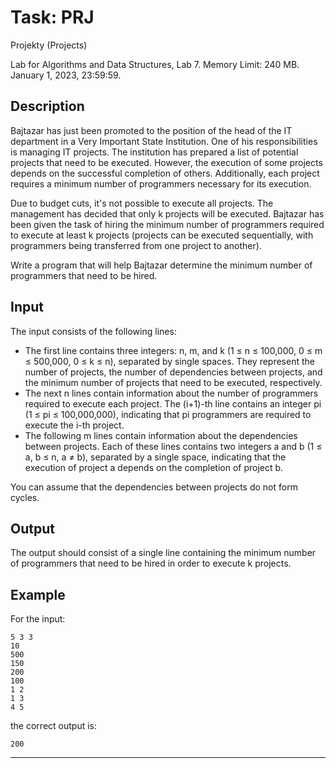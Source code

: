 # Task: PRJ
Projekty (Projects)

Lab for Algorithms and Data Structures, Lab 7. Memory Limit: 240 MB. January 1, 2023, 23:59:59.

## Description

Bajtazar has just been promoted to the position of the head of the IT department in a Very Important State Institution. One of his responsibilities is managing IT projects. The institution has prepared a list of potential projects that need to be executed. However, the execution of some projects depends on the successful completion of others. Additionally, each project requires a minimum number of programmers necessary for its execution.

Due to budget cuts, it's not possible to execute all projects. The management has decided that only k projects will be executed. Bajtazar has been given the task of hiring the minimum number of programmers required to execute at least k projects (projects can be executed sequentially, with programmers being transferred from one project to another).

Write a program that will help Bajtazar determine the minimum number of programmers that need to be hired.

## Input

The input consists of the following lines:

- The first line contains three integers: n, m, and k (1 ≤ n ≤ 100,000, 0 ≤ m ≤ 500,000, 0 ≤ k ≤ n), separated by single spaces. They represent the number of projects, the number of dependencies between projects, and the minimum number of projects that need to be executed, respectively.
- The next n lines contain information about the number of programmers required to execute each project. The (i+1)-th line contains an integer pi (1 ≤ pi ≤ 100,000,000), indicating that pi programmers are required to execute the i-th project.
- The following m lines contain information about the dependencies between projects. Each of these lines contains two integers a and b (1 ≤ a, b ≤ n, a ≠ b), separated by a single space, indicating that the execution of project a depends on the completion of project b.

You can assume that the dependencies between projects do not form cycles.

## Output

The output should consist of a single line containing the minimum number of programmers that need to be hired in order to execute k projects.

## Example

For the input:

```
5 3 3
10
500
150
200
100
1 2
1 3
4 5
```

the correct output is:

```
200
```

---
